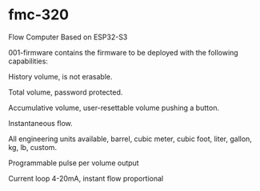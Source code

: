 # fmc-320
Flow Computer Based on ESP32-S3

001-firmware contains the firmware to be deployed with the following capabilities:

History volume, is not erasable.

Total volume,  password protected.

Accumulative volume, user-resettable volume pushing a button.

Instantaneous flow.

All engineering units available, barrel, cubic meter, cubic foot, liter, gallon, kg, lb, custom.

Programmable pulse per volume output

Current loop 4-20mA, instant flow proportional


